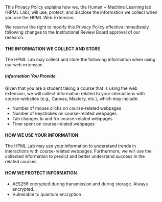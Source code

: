This Privacy Policy explains how we, the Human + Machine Learning lab (HPML Lab), will use, protect, and disclose the information we collect when you use the HPML Web Extension.

We reserve the right to modify this Privacy Policy effective immediately following changes to the Institutional Review Board approval of our research.

#### THE INFORMATION WE COLLECT AND STORE

The HPML Lab may collect and store the following information when using our web extension.

##### Information You Provide

Given that you are a student taking a course that is using the web extension, we will collect information related to your interactions with course-websites (e.g., Canvas, Mastery, etc.), which may include:

- Number of mouse clicks on course-related webpages
- Number of keystrokes on course-related webpages
- Tab changes to and fro course-related webpages
- Time spent on course-related webpages

#### HOW WE USE YOUR INFORMATION

The HPML Lab may use your information to understand trends in interactions with course-related webpages. Furthermore, we will use the collected information to predict and better understand success in the related courses.


#### HOW WE PROTECT INFORMATION
- AES256 encrypted during transmission and during storage. Always encrypted...
- Vulnerable to quantum encryption